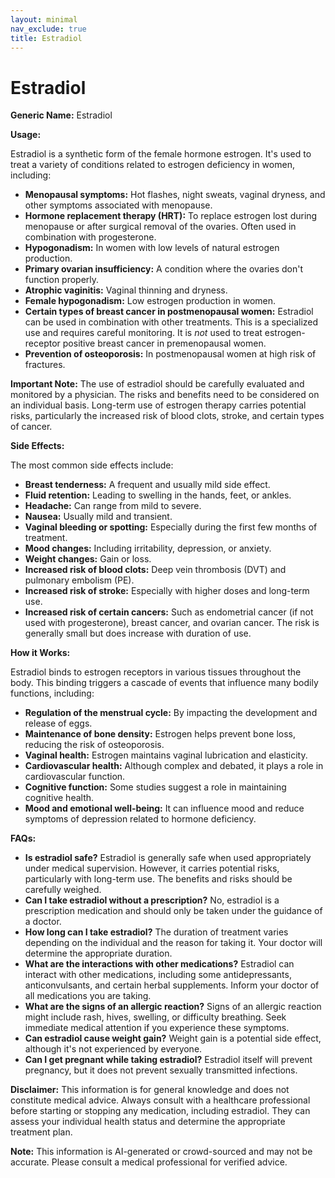```yaml
---
layout: minimal
nav_exclude: true
title: Estradiol
---
```


# Estradiol

**Generic Name:** Estradiol

**Usage:**

Estradiol is a synthetic form of the female hormone estrogen.  It's used to treat a variety of conditions related to estrogen deficiency in women, including:

* **Menopausal symptoms:**  Hot flashes, night sweats, vaginal dryness, and other symptoms associated with menopause.
* **Hormone replacement therapy (HRT):**  To replace estrogen lost during menopause or after surgical removal of the ovaries.  Often used in combination with progesterone.
* **Hypogonadism:**  In women with low levels of natural estrogen production.
* **Primary ovarian insufficiency:**  A condition where the ovaries don't function properly.
* **Atrophic vaginitis:**  Vaginal thinning and dryness.
* **Female hypogonadism:** Low estrogen production in women.
* **Certain types of breast cancer in postmenopausal women:**  Estradiol can be used in combination with other treatments.  This is a specialized use and requires careful monitoring.  It is *not* used to treat estrogen-receptor positive breast cancer in premenopausal women.
* **Prevention of osteoporosis:** In postmenopausal women at high risk of fractures.


**Important Note:**  The use of estradiol should be carefully evaluated and monitored by a physician.  The risks and benefits need to be considered on an individual basis.  Long-term use of estrogen therapy carries potential risks, particularly the increased risk of blood clots, stroke, and certain types of cancer.


**Side Effects:**

The most common side effects include:

* **Breast tenderness:** A frequent and usually mild side effect.
* **Fluid retention:** Leading to swelling in the hands, feet, or ankles.
* **Headache:** Can range from mild to severe.
* **Nausea:**  Usually mild and transient.
* **Vaginal bleeding or spotting:**  Especially during the first few months of treatment.
* **Mood changes:** Including irritability, depression, or anxiety.
* **Weight changes:** Gain or loss.
* **Increased risk of blood clots:** Deep vein thrombosis (DVT) and pulmonary embolism (PE).
* **Increased risk of stroke:** Especially with higher doses and long-term use.
* **Increased risk of certain cancers:**  Such as endometrial cancer (if not used with progesterone), breast cancer, and ovarian cancer.  The risk is generally small but does increase with duration of use.


**How it Works:**

Estradiol binds to estrogen receptors in various tissues throughout the body.  This binding triggers a cascade of events that influence many bodily functions, including:

* **Regulation of the menstrual cycle:** By impacting the development and release of eggs.
* **Maintenance of bone density:**  Estrogen helps prevent bone loss, reducing the risk of osteoporosis.
* **Vaginal health:**  Estrogen maintains vaginal lubrication and elasticity.
* **Cardiovascular health:** Although complex and debated, it plays a role in cardiovascular function.
* **Cognitive function:**  Some studies suggest a role in maintaining cognitive health.
* **Mood and emotional well-being:**  It can influence mood and reduce symptoms of depression related to hormone deficiency.

**FAQs:**

* **Is estradiol safe?**  Estradiol is generally safe when used appropriately under medical supervision.  However, it carries potential risks, particularly with long-term use.  The benefits and risks should be carefully weighed.
* **Can I take estradiol without a prescription?** No, estradiol is a prescription medication and should only be taken under the guidance of a doctor.
* **How long can I take estradiol?** The duration of treatment varies depending on the individual and the reason for taking it.  Your doctor will determine the appropriate duration.
* **What are the interactions with other medications?**  Estradiol can interact with other medications, including some antidepressants, anticonvulsants, and certain herbal supplements.  Inform your doctor of all medications you are taking.
* **What are the signs of an allergic reaction?**  Signs of an allergic reaction might include rash, hives, swelling, or difficulty breathing. Seek immediate medical attention if you experience these symptoms.
* **Can estradiol cause weight gain?**  Weight gain is a potential side effect, although it's not experienced by everyone.
* **Can I get pregnant while taking estradiol?**  Estradiol itself will prevent pregnancy, but it does not prevent sexually transmitted infections.


**Disclaimer:** This information is for general knowledge and does not constitute medical advice.  Always consult with a healthcare professional before starting or stopping any medication, including estradiol.  They can assess your individual health status and determine the appropriate treatment plan.


**Note:** This information is AI-generated or crowd-sourced and may not be accurate. Please consult a medical professional for verified advice.